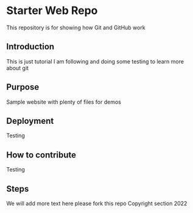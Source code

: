 # Starter Web Repo

This repository is for showing how Git and GitHub work

## Introduction

This is just tutorial I am following and doing some testing to learn more about git
## Purpose

Sample website with plenty of files for demos

## Deployment 

Testing


## How to contribute

Testing 

## Steps
We will add more text here please fork this repo
Copyright section 2022